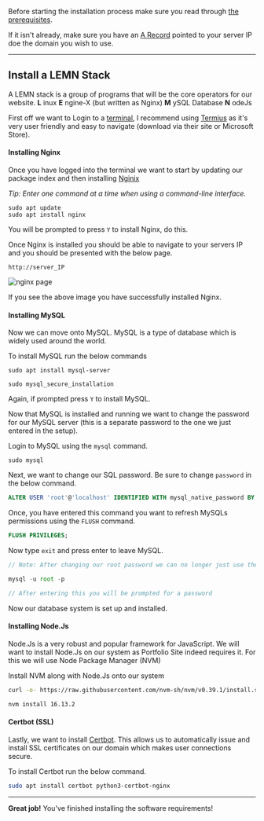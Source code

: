 Before starting the installation process make sure you read through [the prerequisites](/c/faxstore/prerequisites).


If it isn't already, make sure you have an [A Record](https://support.dnsimple.com/articles/a-record) pointed to your server IP doe the domain you wish to use.

---

## Install a LEMN Stack

A LEMN stack is a group of programs that will be the core operators for our website.
**L**  inux
**E**  ngine-X (but written as Nginx)
**M**  ySQL Database
**N**  odeJs

First off we want to Login to a [terminal](https://en.wikipedia.org/wiki/Command-line_interface), I recommend using [Termius](https://termius.com) as it's very user friendly and easy to navigate (download via their site or Microsoft Store).


#### Installing Nginx

Once you have logged into the terminal we want to start by updating our package index and then installing [Nginix](https://www.nginx.com)

*Tip: Enter one command at a time when using a command-line interface.*

```
sudo apt update
sudo apt install nginx
```

You will be prompted to press `Y` to install Nginx, do this.

Once Nginx is installed you should be able to navigate to your servers IP and you should be presented with the below page.

`http://server_IP`

![nginx page](https://assets.digitalocean.com/articles/lemp_ubuntu_1604/nginx_default.png)

If you see the above image you have successfully installed Nginx.


#### Installing MySQL

Now we can move onto MySQL. MySQL is a type of database which is widely used around the world.

To install MySQL run the below commands
```
sudo apt install mysql-server

sudo mysql_secure_installation
```
Again, if prompted press `Y` to install MySQL.


Now that MySQL is installed and running we want to change the password for our MySQL server (this is a separate password to the one we just entered in the setup).

Login to MySQL using the `mysql` command.

```
sudo mysql
```

Next, we want to change our SQL password. Be sure to change `password` in the below command.

```sql
ALTER USER 'root'@'localhost' IDENTIFIED WITH mysql_native_password BY 'password';
```

Once, you have entered this command you want to refresh MySQLs permissions using the `FLUSH` command.

```sql
FLUSH PRIVILEGES;
```

Now type `exit` and press enter to leave MySQL.

```js
// Note: After changing our root password we can no longer just use the mysql command. Now you will have to use the below command to enter MySQL

mysql -u root -p

// After entering this you will be prompted for a password
```

Now our database system is set up and installed.


#### Installing Node.Js

Node.Js is a very robust and popular framework for JavaScript. We will want to install Node.Js on our system as Portfolio Site indeed requires it. For this we will use Node Package Manager (NVM)

Install NVM along with Node.Js onto our system
```bash
curl -o- https://raw.githubusercontent.com/nvm-sh/nvm/v0.39.1/install.sh | bash

nvm install 16.13.2
```


#### Certbot (SSL)

Lastly, we want to install [Certbot](https://certbot.eff.org). This allows us to automatically issue and install SSL certificates on our domain which makes user connections secure.

To install Certbot run the below command.

```bash
sudo apt install certbot python3-certbot-nginx
```

---

**Great job!** You've finished installing the software requirements!
